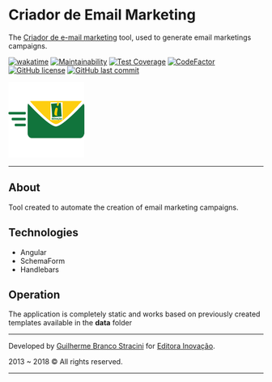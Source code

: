 # Criador de Email Marketing

The [Criador de e-mail marketing](https://ti.editorainovacao.com.br/Tools/CriadorDeEmailMarketing) tool, used to generate email marketings campaigns.

[![wakatime](https://wakatime.com/badge/github/InovacaoMediaBrasil/CriadorDeEmailMarketing.svg)](https://wakatime.com/badge/github/InovacaoMediaBrasil/CriadorDeEmailMarketing)
[![Maintainability](https://api.codeclimate.com/v1/badges/e25ca332568ac1e3a94c/maintainability)](https://codeclimate.com/github/InovacaoMediaBrasil/CriadorDeEmailMarketing/maintainability)
[![Test Coverage](https://api.codeclimate.com/v1/badges/e25ca332568ac1e3a94c/test_coverage)](https://codeclimate.com/github/InovacaoMediaBrasil/CriadorDeEmailMarketing/test_coverage)
[![CodeFactor](https://www.codefactor.io/repository/github/inovacaomediabrasil/criadordeemailmarketing/badge)](https://www.codefactor.io/repository/github/inovacaomediabrasil/criadordeemailmarketing)
[![GitHub license](https://img.shields.io/github/license/InovacaoMediaBrasil/CriadorDeEmailMarketing)](https://github.com/InovacaoMediaBrasil/CriadorDeEmailMarketing)
[![GitHub last commit](https://img.shields.io/github/last-commit/InovacaoMediaBrasil/CriadorDeEmailMarketing/main)](https://github.com/InovacaoMediaBrasil/CriadorDeEmailMarketing)

![Criador de e-mail marketing](logo.png)

---

## About

Tool created to automate the creation of email marketing campaigns.

## Technologies

- Angular
- SchemaForm
- Handlebars

## Operation

The application is completely static and works based on previously created templates available in the **data** folder
            
---

Developed by [Guilherme Branco Stracini](https://guilherme.stracini.com) for [Editora Inovação](https://www.editorainovacao.com.br).

2013 ~ 2018 © All rights reserved.

---
